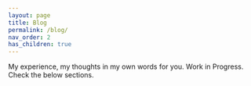 ```yaml
---
layout: page
title: Blog
permalink: /blog/
nav_order: 2
has_children: true
---
```


My experience, my thoughts in my own words for you. Work in Progress.
Check the below sections.
